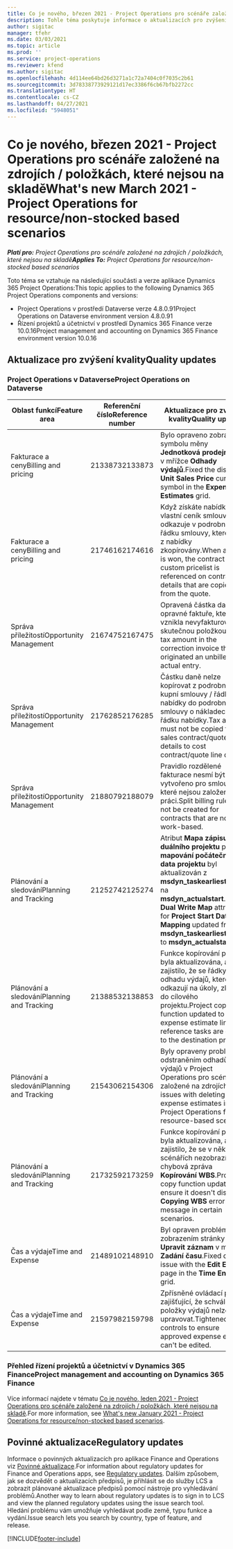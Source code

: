 ```yaml
---
title: Co je nového, březen 2021 - Project Operations pro scénáře založené na zdrojích / položkách, které nejsou na skladě
description: Tohle téma poskytuje informace o aktualizacích pro zvýšení kvality, které jsou k dispozici ve verzi Project Operations z března 2021 pro scénáře založené na zdrojích / položkách, které nejsou na skladě.
author: sigitac
manager: tfehr
ms.date: 03/03/2021
ms.topic: article
ms.prod: ''
ms.service: project-operations
ms.reviewer: kfend
ms.author: sigitac
ms.openlocfilehash: 4d114ee64bd26d3271a1c72a7404c0f7035c2b61
ms.sourcegitcommit: 3d78338773929121d17ec3386f6cb67bfb2272cc
ms.translationtype: HT
ms.contentlocale: cs-CZ
ms.lasthandoff: 04/27/2021
ms.locfileid: "5948051"
---
```

# <a name="whats-new-march-2021---project-operations-for-resourcenon-stocked-based-scenarios"></a><span data-ttu-id="a24ee-103">Co je nového, březen 2021 - Project Operations pro scénáře založené na zdrojích / položkách, které nejsou na skladě</span><span class="sxs-lookup"><span data-stu-id="a24ee-103">What's new March 2021 - Project Operations for resource/non-stocked based scenarios</span></span>

<span data-ttu-id="a24ee-104">_**Platí pro:** Project Operations pro scénáře založené na zdrojích / položkách, které nejsou na skladě_</span><span class="sxs-lookup"><span data-stu-id="a24ee-104">_**Applies To:** Project Operations for resource/non-stocked based scenarios_</span></span>

<span data-ttu-id="a24ee-105">Toto téma se vztahuje na následující součásti a verze aplikace Dynamics 365 Project Operations:</span><span class="sxs-lookup"><span data-stu-id="a24ee-105">This topic applies to the following Dynamics 365 Project Operations components and versions:</span></span>

- <span data-ttu-id="a24ee-106">Project Operations v prostředí Dataverse verze 4.8.0.91</span><span class="sxs-lookup"><span data-stu-id="a24ee-106">Project Operations on Dataverse environment version 4.8.0.91</span></span> 
- <span data-ttu-id="a24ee-107">Řízení projektů a účetnictví v prostředí Dynamics 365 Finance verze 10.0.16</span><span class="sxs-lookup"><span data-stu-id="a24ee-107">Project management and accounting on Dynamics 365 Finance environment version 10.0.16</span></span> 

## <a name="quality-updates"></a><span data-ttu-id="a24ee-108">Aktualizace pro zvýšení kvality</span><span class="sxs-lookup"><span data-stu-id="a24ee-108">Quality updates</span></span>

### <a name="project-operations-on-dataverse"></a><span data-ttu-id="a24ee-109">Project Operations v Dataverse</span><span class="sxs-lookup"><span data-stu-id="a24ee-109">Project Operations on Dataverse</span></span>


| <span data-ttu-id="a24ee-110">**Oblast funkcí**</span><span class="sxs-lookup"><span data-stu-id="a24ee-110">**Feature area**</span></span> | <span data-ttu-id="a24ee-111">**Referenční číslo**</span><span class="sxs-lookup"><span data-stu-id="a24ee-111">**Reference number**</span></span> | <span data-ttu-id="a24ee-112">**Aktualizace pro zvýšení kvality**</span><span class="sxs-lookup"><span data-stu-id="a24ee-112">**Quality update**</span></span> |
| --- | --- | --- |
| <span data-ttu-id="a24ee-113">Fakturace a ceny</span><span class="sxs-lookup"><span data-stu-id="a24ee-113">Billing and pricing</span></span> | <span data-ttu-id="a24ee-114">2133873</span><span class="sxs-lookup"><span data-stu-id="a24ee-114">2133873</span></span> | <span data-ttu-id="a24ee-115">Bylo opraveno zobrazení symbolu měny **Jednotková prodejní cena** v mřížce **Odhady výdajů**.</span><span class="sxs-lookup"><span data-stu-id="a24ee-115">Fixed the display of **Unit Sales Price** currency symbol in the **Expense Estimates** grid.</span></span> |
| <span data-ttu-id="a24ee-116">Fakturace a ceny</span><span class="sxs-lookup"><span data-stu-id="a24ee-116">Billing and pricing</span></span> | <span data-ttu-id="a24ee-117">2174616</span><span class="sxs-lookup"><span data-stu-id="a24ee-117">2174616</span></span> | <span data-ttu-id="a24ee-118">Když získáte nabídku, na vlastní ceník smlouvy se odkazuje v podrobnostech řádku smlouvy, které jsou z nabídky zkopírovány.</span><span class="sxs-lookup"><span data-stu-id="a24ee-118">When a quote is won, the contract custom pricelist is referenced on contract line details that are copied from the quote.</span></span> |
| <span data-ttu-id="a24ee-119">Správa příležitostí</span><span class="sxs-lookup"><span data-stu-id="a24ee-119">Opportunity Management</span></span> | <span data-ttu-id="a24ee-120">2167475</span><span class="sxs-lookup"><span data-stu-id="a24ee-120">2167475</span></span> | <span data-ttu-id="a24ee-121">Opravená částka daně v opravné faktuře, která vznikla nevyfakturovanou skutečnou položkou.</span><span class="sxs-lookup"><span data-stu-id="a24ee-121">Fixed tax amount in the correction invoice that originated an unbilled actual entry.</span></span> |
| <span data-ttu-id="a24ee-122">Správa příležitostí</span><span class="sxs-lookup"><span data-stu-id="a24ee-122">Opportunity Management</span></span> | <span data-ttu-id="a24ee-123">2176285</span><span class="sxs-lookup"><span data-stu-id="a24ee-123">2176285</span></span> | <span data-ttu-id="a24ee-124">Částku daně nelze kopírovat z podrobností kupní smlouvy / řádku nabídky do podrobností smlouvy o nákladech / řádku nabídky.</span><span class="sxs-lookup"><span data-stu-id="a24ee-124">Tax amount must not be copied from sales contract/quote line details to cost contract/quote line details.</span></span> |
| <span data-ttu-id="a24ee-125">Správa příležitostí</span><span class="sxs-lookup"><span data-stu-id="a24ee-125">Opportunity Management</span></span> | <span data-ttu-id="a24ee-126">2188079</span><span class="sxs-lookup"><span data-stu-id="a24ee-126">2188079</span></span> | <span data-ttu-id="a24ee-127">Pravidlo rozdělené fakturace nesmí být vytvořeno pro smlouvy, které nejsou založené na práci.</span><span class="sxs-lookup"><span data-stu-id="a24ee-127">Split billing rule must not be created for contracts that are not work-based.</span></span> |
| <span data-ttu-id="a24ee-128">Plánování a sledování</span><span class="sxs-lookup"><span data-stu-id="a24ee-128">Planning and Tracking</span></span> | <span data-ttu-id="a24ee-129">2125274</span><span class="sxs-lookup"><span data-stu-id="a24ee-129">2125274</span></span> | <span data-ttu-id="a24ee-130">Atribut **Mapa zápisu duálního projektu** pro **mapování počátečního data projektu** byl aktualizován z **msdyn\_taskearlieststart** na **msdyn\_actualstart**.</span><span class="sxs-lookup"><span data-stu-id="a24ee-130">**Project Dual Write Map** attribute for **Project Start Date Mapping** updated from **msdyn\_taskearlieststart** to **msdyn\_actualstart**.</span></span> |
| <span data-ttu-id="a24ee-131">Plánování a sledování</span><span class="sxs-lookup"><span data-stu-id="a24ee-131">Planning and Tracking</span></span> | <span data-ttu-id="a24ee-132">2138853</span><span class="sxs-lookup"><span data-stu-id="a24ee-132">2138853</span></span> | <span data-ttu-id="a24ee-133">Funkce kopírování projektu byla aktualizována, aby se zajistilo, že se řádky odhadu výdajů, které odkazují na úkoly, zkopírují do cílového projektu.</span><span class="sxs-lookup"><span data-stu-id="a24ee-133">Project copy function updated to ensure expense estimate lines that reference tasks are copied to the destination project.</span></span> |
| <span data-ttu-id="a24ee-134">Plánování a sledování</span><span class="sxs-lookup"><span data-stu-id="a24ee-134">Planning and Tracking</span></span> | <span data-ttu-id="a24ee-135">2154306</span><span class="sxs-lookup"><span data-stu-id="a24ee-135">2154306</span></span> | <span data-ttu-id="a24ee-136">Byly opraveny problémy s odstraněním odhadů výdajů v Project Operations pro scénáře založené na zdrojích.</span><span class="sxs-lookup"><span data-stu-id="a24ee-136">Fixed issues with deleting expense estimates in Project Operations for resource-based scenarios.</span></span> |
| <span data-ttu-id="a24ee-137">Plánování a sledování</span><span class="sxs-lookup"><span data-stu-id="a24ee-137">Planning and Tracking</span></span> | <span data-ttu-id="a24ee-138">2173259</span><span class="sxs-lookup"><span data-stu-id="a24ee-138">2173259</span></span> | <span data-ttu-id="a24ee-139">Funkce kopírování projektu byla aktualizována, aby se zajistilo, že se v některých scénářích nezobrazí chybová zpráva **Kopírování WBS**.</span><span class="sxs-lookup"><span data-stu-id="a24ee-139">Project copy function updated to ensure it doesn't display **Copying WBS** error message in certain scenarios.</span></span> |
| <span data-ttu-id="a24ee-140">Čas a výdaje</span><span class="sxs-lookup"><span data-stu-id="a24ee-140">Time and Expense</span></span> | <span data-ttu-id="a24ee-141">2148910</span><span class="sxs-lookup"><span data-stu-id="a24ee-141">2148910</span></span> | <span data-ttu-id="a24ee-142">Byl opraven problém se zobrazením stránky **Upravit záznam** v mřížce **Zadání času**.</span><span class="sxs-lookup"><span data-stu-id="a24ee-142">Fixed display issue with the **Edit Entry** page in the **Time Entry** grid.</span></span> |
| <span data-ttu-id="a24ee-143">Čas a výdaje</span><span class="sxs-lookup"><span data-stu-id="a24ee-143">Time and Expense</span></span> | <span data-ttu-id="a24ee-144">2159798</span><span class="sxs-lookup"><span data-stu-id="a24ee-144">2159798</span></span> | <span data-ttu-id="a24ee-145">Zpřísněné ovládací prvky zajišťující, že schválené položky výdajů nelze upravovat.</span><span class="sxs-lookup"><span data-stu-id="a24ee-145">Tightened controls to ensure approved expense entries can't be edited.</span></span> |

### <a name="project-management-and-accounting-on-dynamics-365-finance"></a><span data-ttu-id="a24ee-146">Přehled řízení projektů a účetnictví v Dynamics 365 Finance</span><span class="sxs-lookup"><span data-stu-id="a24ee-146">Project management and accounting on Dynamics 365 Finance</span></span>

<span data-ttu-id="a24ee-147">Více informací najdete v tématu [Co je nového, leden 2021 - Project Operations pro scénáře založené na zdrojích / položkách, které nejsou na skladě](whats-new-jan-2021-resource-based.md).</span><span class="sxs-lookup"><span data-stu-id="a24ee-147">For more information, see [What's new January 2021 - Project Operations for resource/non-stocked based scenarios](whats-new-jan-2021-resource-based.md).</span></span>

## <a name="regulatory-updates"></a><span data-ttu-id="a24ee-148">Povinné aktualizace</span><span class="sxs-lookup"><span data-stu-id="a24ee-148">Regulatory updates</span></span>

<span data-ttu-id="a24ee-149">Informace o povinných aktualizacích pro aplikace Finance and Operations viz [Povinné aktualizace](/dynamics365/finance/localizations/regulatory-updates).</span><span class="sxs-lookup"><span data-stu-id="a24ee-149">For information about regulatory updates for Finance and Operations apps, see [Regulatory updates](/dynamics365/finance/localizations/regulatory-updates).</span></span> <span data-ttu-id="a24ee-150">Dalším způsobem, jak se dozvědět o aktualizacích předpisů, je přihlásit se do služby LCS a zobrazit plánované aktualizace předpisů pomocí nástroje pro vyhledávání problémů.</span><span class="sxs-lookup"><span data-stu-id="a24ee-150">Another way to learn about regulatory updates is to sign in to LCS and view the planned regulatory updates using the issue search tool.</span></span> <span data-ttu-id="a24ee-151">Hledání problému vám umožňuje vyhledávat podle země, typu funkce a vydání.</span><span class="sxs-lookup"><span data-stu-id="a24ee-151">Issue search lets you search by country, type of feature, and release.</span></span>


[!INCLUDE[footer-include](../includes/footer-banner.md)]